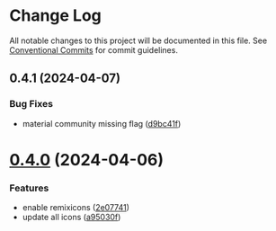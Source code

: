 # Change Log

All notable changes to this project will be documented in this file.
See [Conventional Commits](https://conventionalcommits.org) for commit guidelines.

## 0.4.1 (2024-04-07)


### Bug Fixes

* material community missing flag ([d9bc41f](https://github.com/svgr-iconkit/svgr-iconkit/commit/d9bc41ff58f0104aaa7452c8ba662769ed540732))





# [0.4.0](https://github.com/svgr-iconkit/svgr-iconkit/compare/v0.3.1...v0.4.0) (2024-04-06)


### Features

* enable remixicons ([2e07741](https://github.com/svgr-iconkit/svgr-iconkit/commit/2e077417309e3ebad235e31584e65900e002f3b2))
* update all icons ([a95030f](https://github.com/svgr-iconkit/svgr-iconkit/commit/a95030f9ac2a5a2c308b6cc7644865d089118bc1))
